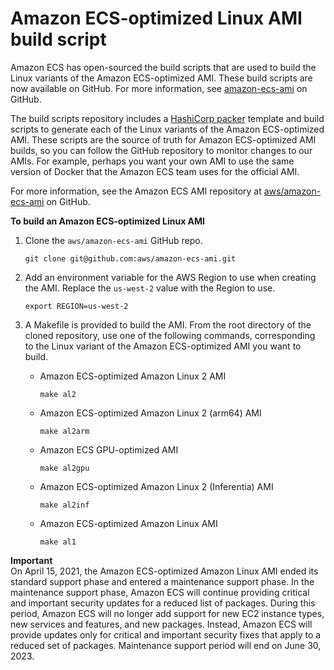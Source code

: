 # Amazon ECS\-optimized Linux AMI build script<a name="ecs-ami-build-scripts"></a>

Amazon ECS has open\-sourced the build scripts that are used to build the Linux variants of the Amazon ECS\-optimized AMI\. These build scripts are now available on GitHub\. For more information, see [amazon\-ecs\-ami](https://github.com/aws/amazon-ecs-ami) on GitHub\.

The build scripts repository includes a [HashiCorp packer](https://www.packer.io/) template and build scripts to generate each of the Linux variants of the Amazon ECS\-optimized AMI\. These scripts are the source of truth for Amazon ECS\-optimized AMI builds, so you can follow the GitHub repository to monitor changes to our AMIs\. For example, perhaps you want your own AMI to use the same version of Docker that the Amazon ECS team uses for the official AMI\.

For more information, see the Amazon ECS AMI repository at [aws/amazon\-ecs\-ami](https://github.com/aws/amazon-ecs-ami) on GitHub\.

**To build an Amazon ECS\-optimized Linux AMI**

1. Clone the `aws/amazon-ecs-ami` GitHub repo\.

   ```
   git clone git@github.com:aws/amazon-ecs-ami.git
   ```

1. Add an environment variable for the AWS Region to use when creating the AMI\. Replace the `us-west-2` value with the Region to use\.

   ```
   export REGION=us-west-2
   ```

1. A Makefile is provided to build the AMI\. From the root directory of the cloned repository, use one of the following commands, corresponding to the Linux variant of the Amazon ECS\-optimized AMI you want to build\.
   + Amazon ECS\-optimized Amazon Linux 2 AMI

     ```
     make al2
     ```
   + Amazon ECS\-optimized Amazon Linux 2 \(arm64\) AMI

     ```
     make al2arm
     ```
   + Amazon ECS GPU\-optimized AMI

     ```
     make al2gpu
     ```
   + Amazon ECS\-optimized Amazon Linux 2 \(Inferentia\) AMI

     ```
     make al2inf
     ```
   + Amazon ECS\-optimized Amazon Linux AMI

     ```
     make al1
     ```
**Important**  
On April 15, 2021, the Amazon ECS\-optimized Amazon Linux AMI ended its standard support phase and entered a maintenance support phase\. In the maintenance support phase, Amazon ECS will continue providing critical and important security updates for a reduced list of packages\. During this period, Amazon ECS will no longer add support for new EC2 instance types, new services and features, and new packages\. Instead, Amazon ECS will provide updates only for critical and important security fixes that apply to a reduced set of packages\. Maintenance support period will end on June 30, 2023\.